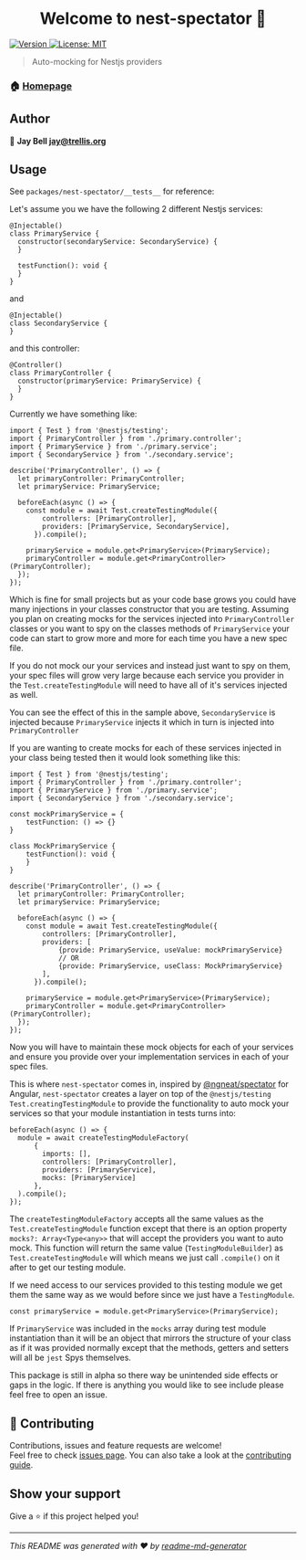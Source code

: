 <h1 align="center">Welcome to nest-spectator 👋</h1>
<p>
  <a href="https://www.npmjs.com/package/nest-spectator" target="_blank">
    <img alt="Version" src="https://img.shields.io/npm/v/nest-spectator.svg">
  </a>
  <a href="#" target="_blank">
    <img alt="License: MIT" src="https://img.shields.io/badge/License-MIT-yellow.svg" />
  </a>
</p>

> Auto-mocking for Nestjs providers

### 🏠 [Homepage](https://www.npmjs.com/package/nest-spectator)

## Author

👤 **Jay Bell <jay@trellis.org>**

## Usage

See `packages/nest-spectator/__tests__` for reference:

Let's assume you we have the following 2 different Nestjs services:

```
@Injectable()
class PrimaryService {
  constructor(secondaryService: SecondaryService) {
  }

  testFunction(): void {
  }
}
```

and

```
@Injectable()
class SecondaryService {
}
```

and this controller:

```
@Controller()
class PrimaryController {
  constructor(primaryService: PrimaryService) {
  }
}
```

Currently we have something like:

```
import { Test } from '@nestjs/testing';
import { PrimaryController } from './primary.controller';
import { PrimaryService } from './primary.service';
import { SecondaryService } from './secondary.service';

describe('PrimaryController', () => {
  let primaryController: PrimaryController;
  let primaryService: PrimaryService;

  beforeEach(async () => {
    const module = await Test.createTestingModule({
        controllers: [PrimaryController],
        providers: [PrimaryService, SecondaryService],
      }).compile();

    primaryService = module.get<PrimaryService>(PrimaryService);
    primaryController = module.get<PrimaryController>(PrimaryController);
  });
});
```

Which is fine for small projects but as your code base grows you could have many injections in your classes constructor that you are testing.
Assuming you plan on creating mocks for the services injected into `PrimaryController` classes or you want to spy on the classes methods of `PrimaryService` your code can start to grow more and more for each time you have a new spec file.

If you do not mock our your services and instead just want to spy on them, your spec files will grow very large because each service you provider in the `Test.createTestingModule` will need to have all of it's services injected as well.

You can see the effect of this in the sample above, `SecondaryService` is injected because `PrimaryService` injects it which in turn is injected into `PrimaryController`

If you are wanting to create mocks for each of these services injected in your class being tested then it would look something like this:

```
import { Test } from '@nestjs/testing';
import { PrimaryController } from './primary.controller';
import { PrimaryService } from './primary.service';
import { SecondaryService } from './secondary.service';

const mockPrimaryService = {
    testFunction: () => {}
}

class MockPrimaryService {
    testFunction(): void {
    }
}

describe('PrimaryController', () => {
  let primaryController: PrimaryController;
  let primaryService: PrimaryService;

  beforeEach(async () => {
    const module = await Test.createTestingModule({
        controllers: [PrimaryController],
        providers: [
            {provide: PrimaryService, useValue: mockPrimaryService}
            // OR
            {provide: PrimaryService, useClass: MockPrimaryService}
        ],
      }).compile();

    primaryService = module.get<PrimaryService>(PrimaryService);
    primaryController = module.get<PrimaryController>(PrimaryController);
  });
});
```

Now you will have to maintain these mock objects for each of your services and ensure you provide over your implementation services in each of your spec files.

This is where `nest-spectator` comes in, inspired by [@ngneat/spectator](https://github.com/ngneat/spectator) for Angular, `nest-spectator` creates a layer on top of the `@nestjs/testing`
`Test.creatingTestingModule` to provide the functionality to auto mock your services so that your module instantiation in tests turns into:

```
beforeEach(async () => {
  module = await createTestingModuleFactory(
      {
        imports: [],
        controllers: [PrimaryController],
        providers: [PrimaryService],
        mocks: [PrimaryService]
      },
  ).compile();
});
```

The `createTestingModuleFactory` accepts all the same values as the `Test.createTestingModule` function except that there is an option property `mocks?: Array<Type<any>>`
that will accept the providers you want to auto mock. This function will return the same value (`TestingModuleBuilder`) as `Test.createTestingModule` will which means we just call
`.compile()` on it after to get our testing module.

If we need access to our services provided to this testing module we get them the same way as we would before since we just have a `TestingModule`.

```
const primaryService = module.get<PrimaryService>(PrimaryService);
```

If `PrimaryService` was included in the `mocks` array during test module instantiation than it will be an object that mirrors the structure of your class as if it was provided normally except
that the methods, getters and setters will all be `jest` Spys themselves.

This package is still in alpha so there way be unintended side effects or gaps in the logic. If there is anything you would like to see include please feel free to open an issue.

## 🤝 Contributing

Contributions, issues and feature requests are welcome!<br />Feel free to check [issues page](https://github.com/yharaskrik/nest-testing/issues). You can also take a look at the [contributing guide](https://www.npmjs.com/package/nest-spectator/blob/master/CONTRIBUTING.md).

## Show your support

Give a ⭐️ if this project helped you!

***
_This README was generated with ❤️ by [readme-md-generator](https://github.com/kefranabg/readme-md-generator)_